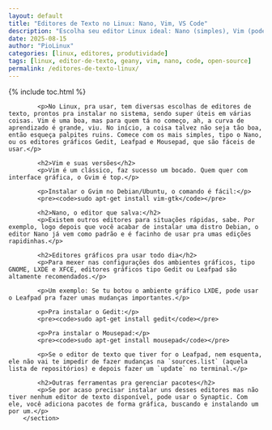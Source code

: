 ```yaml
---
layout: default
title: "Editores de Texto no Linux: Nano, Vim, VS Code"
description: "Escolha seu editor Linux ideal: Nano (simples), Vim (poderoso), VS Code (moderno). Qual combina com SEU fluxo de trabalho?"
date: 2025-08-15
author: "PioLinux"
categories: [linux, editores, produtividade]
tags: [linux, editor-de-texto, geany, vim, nano, code, open-source]
permalink: /editores-de-texto-linux/
---
```



{% include toc.html %}


<section class="post-content">
          
            
            <p>No Linux, pra usar, tem diversas escolhas de editores de texto, prontos pra instalar no sistema, sendo super úteis em várias coisas. Vim é uma boa, mas para quem tá no começo, ah, a curva de aprendizado é grande, viu. No início, a coisa talvez não seja tão boa, então esqueça palpites ruins. Comece com os mais simples, tipo o Nano, ou os editores gráficos Gedit, Leafpad e Mousepad, que são fáceis de usar.</p>

            <h2>Vim e suas versões</h2>
            <p>Vim é um clássico, faz sucesso um bocado. Quem quer com interface gráfica, o Gvim é top.</p>
            
            <p>Instalar o Gvim no Debian/Ubuntu, o comando é fácil:</p>
            <pre><code>sudo apt-get install vim-gtk</code></pre>
            
            <h2>Nano, o editor que salva:</h2>
            <p>Existem outros editores para situações rápidas, sabe. Por exemplo, logo depois que você acabar de instalar uma distro Debian, o editor Nano já vem como padrão e é facinho de usar pra umas edições rapidinhas.</p>
            
            <h2>Editores gráficos pra usar todo dia</h2>
            <p>Para mexer nas configurações dos ambientes gráficos, tipo GNOME, LXDE e XFCE, editores gráficos tipo Gedit ou Leafpad são altamente recomendados.</p>
            
            <p>Um exemplo: Se tu botou o ambiente gráfico LXDE, pode usar o Leafpad pra fazer umas mudanças importantes.</p>
            
            <p>Pra instalar o Gedit:</p>
            <pre><code>sudo apt-get install gedit</code></pre>
            
            <p>Pra instalar o Mousepad:</p>
            <pre><code>sudo apt-get install mousepad</code></pre>
            
            <p>Se o editor de texto que tiver for o Leafpad, nem esquenta, ele não vai te impedir de fazer mudanças na `sources.list` (aquela lista de repositórios) e depois fazer um `update` no terminal.</p>
            
            <h2>Outras ferramentas pra gerenciar pacotes</h2>
            <p>Se por acaso precisar instalar uns desses editores mas não tiver nenhum editor de texto disponível, pode usar o Synaptic. Com ele, você adiciona pacotes de forma gráfica, buscando e instalando um por um.</p>
        </section>
  

   


